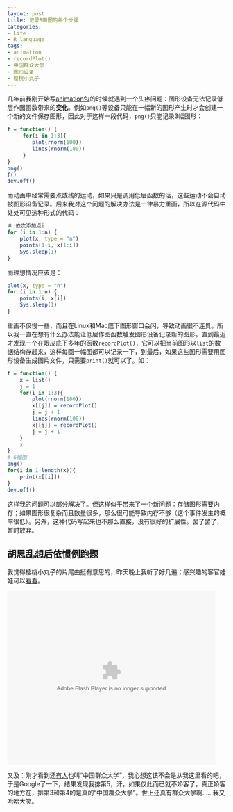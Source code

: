```yaml
---
layout: post
title: 记录R画图的每个步骤
categories:
- Life
- R language
tags:
- animation
- recordPlot()
- 中国群众大学
- 图形设备
- 樱桃小丸子
---
```


几年前我刚开始写[animation包](http://cran.r-project.org/web/packages/animation/index.html)的时候就遇到一个头疼问题：图形设备无法记录低层作图函数带来的**变化**。例如`png()`等设备只能在一幅新的图形产生时才会创建一个新的文件保存图形，因此对于这样一段代码，`png()`只能记录3幅图形：

```r
f = function() {
     for(i in 1:3){
        plot(rnorm(100))
        lines(rnorm(100))
     }
}
png()
f()
dev.off()
```

而动画中经常需要点或线的运动，如果只是调用低层函数的话，这些运动不会自动被图形设备记录。后来我对这个问题的解决办法是一律暴力重画，所以在源代码中处处可见这种形式的代码：

```r
＃ 依次添加点i
for (i in 1:n) {
    plot(x, type = "n")
    points(1:i, x[1:i])
    Sys.sleep(1)
}
```

而理想情况应该是：

```r
plot(x, type = "n")
for (i in 1:n) {
    points(i, x[i])
    Sys.sleep(1)
}
```

重画不仅慢一些，而且在Linux和Mac底下图形窗口会闪，导致动画很不连贯。所以我一直在想有什么办法能让低层作图函数触发图形设备记录新的图形。直到最近才发现一个在眼皮底下多年的函数`recordPlot()`，它可以把当前图形以`list`的数据结构存起来，这样每画一幅图都可以记录一下，到最后，如果这些图形需要用图形设备生成图片文件，只需要`print()`就可以了。如：

```r
f = function() {
    x = list()
    j = 1
    for(i in 1:3){
        plot(rnorm(100))
        x[[j]] = recordPlot()
        j = j + 1
        lines(rnorm(100))
        x[[j]] = recordPlot()
        j = j + 1
    }
    x
}
# 6幅图
png()
for(i in 1:length(x)){
    print(x[[i]])
}
dev.off()
```

这样我的问题可以部分解决了。但这样似乎带来了一个新问题：存储图形需要内存；如果图形很复杂而且数量很多，那么很可能导致内存不够（这个事件发生的概率很低）。另外，这种代码写起来也不那么直接，没有很好的扩展性。罢了罢了，暂时放弃。

## 胡思乱想后依惯例跑题

我觉得樱桃小丸子的片尾曲挺有意思的，昨天晚上我听了好几遍；感兴趣的客官娃娃可以[看看](http://www.tudou.com/programs/view/gZxvUeUTzMg/)。

<embed src="http://www.tudou.com/v/gZxvUeUTzMg/&bid=05&resourceId=0_05_05_99/v.swf" type="application/x-shockwave-flash" allowscriptaccess="always" allowfullscreen="true" wmode="opaque" width="480" height="400"></embed>

又及：刚才看到还[有人](http://www.xiaobean.com/427.html)也叫“中国群众大学”，我心想这该不会是从我这里看的吧，于是Google了一下，结果发现我排第5，汗，如果仅此而已就不娇客了，真正娇客的地方在，排第3和第4的是真的“中国群众大学”。世上还真有群众大学啊……我又哈哈大笑。
